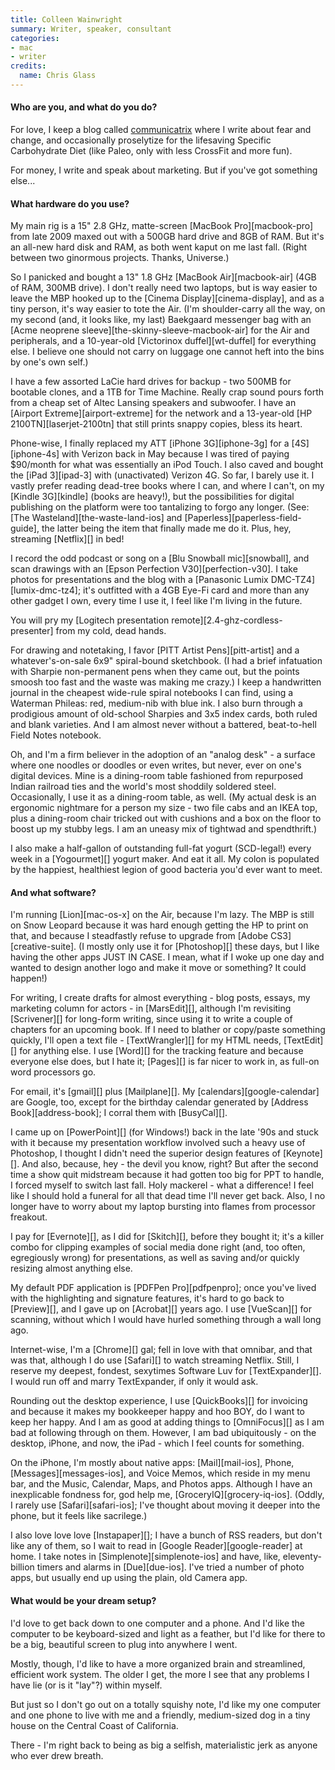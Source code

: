 ```yaml
---
title: Colleen Wainwright
summary: Writer, speaker, consultant
categories:
- mac
- writer
credits:
  name: Chris Glass
---
```


#### Who are you, and what do you do?

For love, I keep a blog called [communicatrix](http://communicatrix.com/ "Colleen's website.") where I write about fear and change, and occasionally proselytize for the lifesaving Specific Carbohydrate Diet (like Paleo, only with less CrossFit and more fun).

For money, I write and speak about marketing. But if you've got something else...

#### What hardware do you use?

My main rig is a 15" 2.8 GHz, matte-screen [MacBook Pro][macbook-pro] from late 2009 maxed out with a 500GB hard drive and 8GB of RAM. But it's an all-new hard disk and RAM, as both went kaput on me last fall. (Right between two ginormous projects. Thanks, Universe.)

So I panicked and bought a 13" 1.8 GHz [MacBook Air][macbook-air] (4GB of RAM, 300MB drive). I don't really need two laptops, but is way easier to leave the MBP hooked up to the [Cinema Display][cinema-display], and as a tiny person, it's way easier to tote the Air. (I'm shoulder-carry all the way, on my second (and, it looks like, my last) Baekgaard messenger bag with an [Acme neoprene sleeve][the-skinny-sleeve-macbook-air] for the Air and peripherals, and a 10-year-old [Victorinox duffel][wt-duffel] for everything else. I believe one should not carry on luggage one cannot heft into the bins by one's own self.)

I have a few assorted LaCie hard drives for backup - two 500MB for bootable clones, and a 1TB for Time Machine. Really crap sound pours forth from a cheap set of Altec Lansing speakers and subwoofer. I have an [Airport Extreme][airport-extreme] for the network and a 13-year-old [HP 2100TN][laserjet-2100tn] that still prints snappy copies, bless its heart.

Phone-wise, I finally replaced my ATT [iPhone 3G][iphone-3g] for a [4S][iphone-4s] with Verizon back in May because I was tired of paying $90/month for what was essentially an iPod Touch. I also caved and bought the [iPad 3][ipad-3] with (unactivated) Verizon 4G. So far, I barely use it. I vastly prefer reading dead-tree books where I can, and where I can't, on my [Kindle 3G][kindle] (books are heavy!), but the possibilities for digital publishing on the platform were too tantalizing to forgo any longer. (See: [The Wasteland][the-waste-land-ios] and [Paperless][paperless-field-guide], the latter being the item that finally made me do it. Plus, hey, streaming [Netflix][] in bed!

I record the odd podcast or song on a [Blu Snowball mic][snowball], and scan drawings with an [Epson Perfection V30][perfection-v30]. I take photos for presentations and the blog with a [Panasonic Lumix DMC-TZ4][lumix-dmc-tz4]; it's outfitted with a 4GB Eye-Fi card and more than any other gadget I own, every time I use it, I feel like I'm living in the future. 

You will pry my [Logitech presentation remote][2.4-ghz-cordless-presenter] from my cold, dead hands.

For drawing and notetaking, I favor [PITT Artist Pens][pitt-artist] and a whatever's-on-sale 6x9" spiral-bound sketchbook. (I had a brief infatuation with Sharpie non-permanent pens when they came out, but the points smoosh too fast and the waste was making me crazy.) I keep a handwritten journal in the cheapest wide-rule spiral notebooks I can find, using a Waterman Phileas: red, medium-nib with blue ink. I also burn through a prodigious amount of old-school Sharpies and 3x5 index cards, both ruled and blank varieties. And I am almost never without a battered, beat-to-hell Field Notes notebook.

Oh, and I'm a firm believer in the adoption of an "analog desk" - a surface where one noodles or doodles or even writes, but never, ever on one's digital devices. Mine is a dining-room table fashioned from repurposed Indian railroad ties and the world's most shoddily soldered steel. Occasionally, I use it as a dining-room table, as well. (My actual desk is an ergonomic nightmare for a person my size - two file cabs and an IKEA top, plus a dining-room chair tricked out with cushions and a box on the floor to boost up my stubby legs. I am an uneasy mix of tightwad and spendthrift.)

I also make a half-gallon of outstanding full-fat yogurt (SCD-legal!) every week in a [Yogourmet][] yogurt maker. And eat it all. My colon is populated by the happiest, healthiest legion of good bacteria you'd ever want to meet.

#### And what software?

I'm running [Lion][mac-os-x] on the Air, because I'm lazy. The MBP is still on Snow Leopard because it was hard enough getting the HP to print on that, and because I steadfastly refuse to upgrade from [Adobe CS3][creative-suite]. (I mostly only use it for [Photoshop][] these days, but I like having the other apps JUST IN CASE. I mean, what if I woke up one day and wanted to design another logo and make it move or something? It could happen!)

For writing, I create drafts for almost everything - blog posts, essays, my marketing column for actors - in [MarsEdit][], although I'm revisiting [Scrivener][] for long-form writing, since using it to write a couple of chapters for an upcoming book. If I need to blather or copy/paste something quickly, I'll open a text file - [TextWrangler][] for my HTML needs, [TextEdit][] for anything else. I use [Word][] for the tracking feature and because everyone else does, but I hate it; [Pages][] is far nicer to work in, as full-on word processors go.

For email, it's [gmail][] plus [Mailplane][]. My [calendars][google-calendar] are Google, too, except for the birthday calendar generated by [Address Book][address-book]; I corral them with [BusyCal][]. 

I came up on [PowerPoint][] (for Windows!) back in the late '90s and stuck with it because my presentation workflow involved such a heavy use of Photoshop, I thought I didn't need the superior design features of [Keynote][]. And also, because, hey - the devil you know, right? But after the second time a show quit midstream because it had gotten too big for PPT to handle, I forced myself to switch last fall. Holy mackerel - what a difference! I feel like I should hold a funeral for all that dead time I'll never get back. Also, I no longer have to worry about my laptop bursting into flames from processor freakout.

I pay for [Evernote][], as I did for [Skitch][], before they bought it; it's a killer combo for clipping examples of social media done right (and, too often, egregiously wrong) for presentations, as well as saving and/or quickly resizing almost anything else. 

My default PDF application is [PDFPen Pro][pdfpenpro]; once you've lived with the highlighting and signature features, it's hard to go back to [Preview][], and I gave up on [Acrobat][] years ago. I use [VueScan][] for scanning, without which I would have hurled something through a wall long ago.

Internet-wise, I'm a [Chrome][] gal; fell in love with that omnibar, and that was that, although I do use [Safari][] to watch streaming Netflix. Still, I reserve my deepest, fondest, sexytimes Software Luv for [TextExpander][]. I would run off and marry TextExpander, if only it would ask.

Rounding out the desktop experience, I use [QuickBooks][] for invoicing and because it makes my bookkeeper happy and hoo BOY, do I want to keep her happy. And I am as good at adding things to [OmniFocus][] as I am bad at following through on them. However, I am bad ubiquitously - on the desktop, iPhone, and now, the iPad - which I feel counts for something.

On the iPhone, I'm mostly about native apps: [Mail][mail-ios], Phone, [Messages][messages-ios], and Voice Memos, which reside in my menu bar, and the Music, Calendar, Maps, and Photos apps. Although I have an inexplicable fondness for, god help me, [GroceryIQ][grocery-iq-ios]. (Oddly, I rarely use [Safari][safari-ios]; I've thought about moving it deeper into the phone, but it feels like sacrilege.) 

I also love love love [Instapaper][]; I have a bunch of RSS readers, but don't like any of them, so I wait to read in [Google Reader][google-reader] at home. I take notes in [Simplenote][simplenote-ios] and have, like, eleventy-billion timers and alarms in [Due][due-ios]. I've tried a number of photo apps, but usually end up using the plain, old Camera app. 

#### What would be your dream setup?

I'd love to get back down to one computer and a phone. And I'd like the computer to be keyboard-sized and light as a feather, but I'd like for there to be a big, beautiful screen to plug into anywhere I went.

Mostly, though, I'd like to have a more organized brain and streamlined, efficient work system. The older I get, the more I see that any problems I have lie (or is it "lay"?) within myself.

But just so I don't go out on a totally squishy note, I'd like my one computer and one phone to live with me and a friendly, medium-sized dog in a tiny house on the Central Coast of California. 

There - I'm right back to being as big a selfish, materialistic jerk as anyone who ever drew breath.